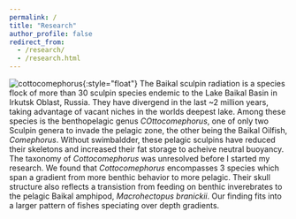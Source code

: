 ```yaml
---
permalink: /
title: "Research"
author_profile: false
redirect_from: 
  - /research/
  - /research.html
---
```




![cottocomephorus](/images/cottocomephorus "Lake Baikal Sculpin Speciation"){:style="float"}
The Baikal sculpin radiation is a species flock of more than 30 sculpin species endemic to the Lake Baikal Basin in Irkutsk Oblast, Russia. They have divergend in the last ~2 million years, taking advantage of vacant niches in the worlds deepest lake. Among these species is the benthopelagic genus _COttocomephorus_, one of only two Sculpin genera to invade the pelagic zone, the other being the Baikal Oilfish, _Comephorus_. Without swimbaldder, these pelagic sculpins have reduced their skeletons and increased their fat storage to acheive neutral buoyancy.
The taxonomy of _Cottocomephorus_ was unresolved before I started my research. We found that _Cottocomephorus_ encompasses 3 species which span a gradient from more benthic behavior to more pelagic. Their skull structure also reflects a transistion from feeding on benthic inverebrates to the pelagic Baikal amphipod, _Macrohectopus branickii_. Our finding fits into a larger pattern of fishes speciating over depth gradients. 

